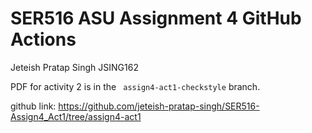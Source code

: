 # SER516 ASU Assignment 4 GitHub Actions

Jeteish Pratap Singh 
JSING162 

PDF for activity 2 is in the ``` assign4-act1-checkstyle``` branch.

github link:  https://github.com/jeteish-pratap-singh/SER516-Assign4_Act1/tree/assign4-act1